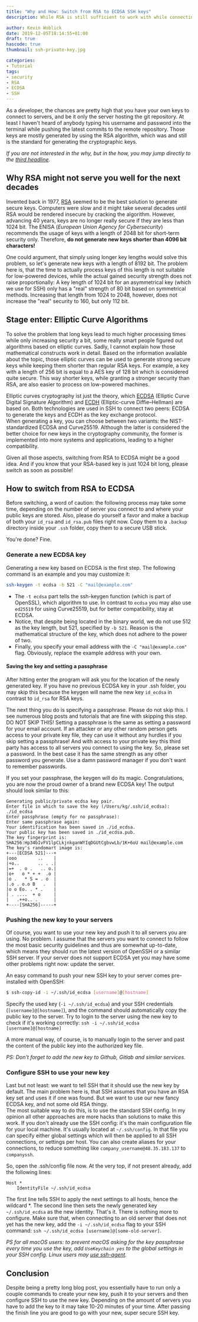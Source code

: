 ```yaml
---
title: "Why and How: Switch from RSA to ECDSA SSH keys"
description: While RSA is still sufficient to work with while connecting to servers, you probably want to switch to ECDSA sooner or later. But probably sooner.

author: Kevin Woblick
date: 2019-12-05T18:14:55+01:00
draft: true
hascode: true
thumbnail: ssh-private-key.jpg

categories:
- Tutorial
tags:
- security
- RSA
- ECDSA
- SSH
---
```


As a developer, the chances are pretty high that you have your own keys to connect to servers, and be it only the server hosting the git repository. At least I haven't heard of anybody typing his username and password into the terminal while pushing the latest commits to the remote repository. Those keys are mostly generated by using the RSA algorithm, which was and still is the standard for generating the cryptographic keys.

_If you are not interested in the why, but in the how, you may jump directly to the [third headline](#how-to-switch-from-rsa-to-ecdsa)._


## Why RSA might not serve you well for the next decades

Invented back in 1977, [RSA](https://en.wikipedia.org/wiki/RSA_(cryptosystem)) seemed to be the best solution to generate secure keys. Computers were slow and it might take several decades until RSA would be rendered insecure by cracking the algorithm. However, advancing 40 years, keys are no longer really secure if they are less than 1024 bit. The ENISA (_European Union Agency for Cybersecurity_) recommends the usage of keys with a length of 2048 bit for short-term security only. Therefore, **do not generate new keys shorter than 4096 bit characters!**

One could argument, that simply using longer key lengths would solve this problem, so let's generate new keys with a length of 8192 bit. The problem here is, that the time to actually process keys of this length is not suitable for low-powered devices, while the actual gained security strength does not raise proportionally: A key length of 1024 bit for an asymmetrical key (which we use for SSH) only has a "real" strength of 80 bit based on symmetrical methods. Increasing that length from 1024 to 2048, however, does not increase the "real" security to 160, but only 112 bit.


## Stage enter: Elliptic Curve Algorithms

To solve the problem that long keys lead to much higher processing times while only increasing security a bit, some really smart people figured out algorithms based on elliptic curves. Sadly, I cannot explain how those mathematical constructs work in detail. Based on the information available about the topic, those elliptic curves can be used to generate strong secure keys while keeping them shorter than regular RSA keys. For example, a key with a length of 256 bit is equal to a AES key of 128 bit which is considered quite secure. This way shorter keys, while granting a stronger security than RSA, are also easier to process on low-powered machines.

Elliptic curves cryptography ist just the theory, which [ECDSA](https://en.wikipedia.org/wiki/Elliptic_Curve_Digital_Signature_Algorithm) (Elliptic Curve Digital Signature Algorithm) and [ECDH](https://en.wikipedia.org/wiki/Elliptic-curve_Diffie%E2%80%93Hellman) (Elliptic-curve Diffie–Hellman) are based on. Both technologies are used in SSH to connect two peers: ECDSA to generate the keys and ECDH as the key exchange protocol.  
When generating a key, you can choose between two variants: the NIST-standardized ECDSA and Curve25519. Although the latter is considered the better choice for new keys in the cryptography community, the former is implemented into more systems and applications, leading to a higher compatibility.

Given all those aspects, switching from RSA to ECDSA might be a good idea. And if you know that your RSA-based key is just 1024 bit long, please switch as soon as possible!


## How to switch from RSA to ECDSA

Before switching, a word of caution: the following process may take some time, depending on the number of server you connect to and where your public keys are stored. Also, please do yourself a favor and make a backup of both your `id_rsa` and `id_rsa.pub` files right now. Copy them to a `.backup` directory inside your `.ssh` folder, copy them to a secure USB stick.

You're done? Fine.  

### Generate a new ECDSA key

Generating a new key based on ECDSA is the first step. The following command is an example and you may customize it:

```bash
ssh-keygen -t ecdsa -b 521 -C "mail@example.com"
```

* The `-t ecdsa` part tells the ssh-keygen function (which is part of OpenSSL), which algorithm to use. In contrast to `ecdsa` you may also use `ed25519` for using Curve25519, but for better compatibility, stay at ECDSA.  
* Notice, that despite being located in the binary world, we do not use 512 as the key length, but 521, specified by `-b 521`. Reason is the mathematical structure of the key, which does not adhere to the power of two.  
* Finally, you specify your email address with the `-C "mail@example.com"` flag. Obviously, replace the example address with your own.

#### Saving the key and setting a passphrase

After hitting enter the program will ask you for the location of the newly generated key. If you have no previous ECDSA key in your .ssh folder, you may skip this because the keygen will name the new key `id_ecdsa` in contrast to `id_rsa` for RSA keys.

The next thing you do is specifying a passphrase. Please do not skip this. I see numerous blog posts and tutorials that are fine with skipping this step. DO NOT SKIP THIS! Setting a passphrase is the same as setting a password for your email account. If an attacker or any other random person gets access to your private key file, they can use it without any hurdles if you skip setting a passphrase! And with access to your private key this third party has access to all servers you connect to using the key. So, please set a password. In the best case it has the same strength as any other password you generate. Use a damn password manager if you don't want to remember passwords.

If you set your passphrase, the keygen will do its magic. Congratulations, you are now the proud owner of a brand new ECDSA key! The output should look similar to this:

```
Generating public/private ecdsa key pair.
Enter file in which to save the key (/Users/kg/.ssh/id_ecdsa): ./id_ecdsa
Enter passphrase (empty for no passphrase):
Enter same passphrase again:
Your identification has been saved in ./id_ecdsa.
Your public key has been saved in ./id_ecdsa.pub.
The key fingerprint is:
SHA256:Hp34bIvFV1lpCLkjnkganWYIqDGUtCgbvwLb/1K+6oU mail@example.com
The key's randomart image is:
+---[ECDSA 521]---+
|ooo        ..    |
|+o..       .. . .|
|=+  . o .   .. o.|
|o+   o * + +  .o |
|o .   * S = . o  |
|.o . o.o B   .   |
|o o Eo. . * .    |
| . ....  + o     |
|   .++o.. .      |
+----[SHA256]-----+
```


### Pushing the new key to your servers

Of course, you want to use your new key and push it to all servers you are using. No problem. I assume that the servers you want to connect to follow the most basic security guidelines and thus are somewhat up-to-date, which means they should run the latest version of OpenSSH or a similar SSH server. If your server does not support ECDSA yet you may have some other problems right now: update the server.

An easy command to push your new SSH key to your server comes pre-installed with OpenSSH:

```bash
$ ssh-copy-id -i ~/.ssh/id_ecdsa [username]@[hostname]
```

Specify the used key (`-i ~/.ssh/id_ecdsa`) and your SSH credentials (`[username]@[hostname]`), and the command should automatically copy the public key to the server. Try to login to the server using the new key to check if it's working correctly: `ssh -i ~/.ssh/id_ecdsa [username]@[hostname]`

A more manual way, of course, is to manually login to the server and past the content of the public key into the authorized key file.


_PS: Don't forget to add the new key to Github, Gitlab and similar services._


### Configure SSH to use your new key

Last but not least: we want to tell SSH that it should use the new key by default. The main problem here is, that SSH assumes that you have an RSA key set and uses it if one was found. But we want to use our new fancy ECDSA key, and not some old RSA thingy.  
 The most suitable way to do this, is to use the standard SSH config. In my opinion all other approaches are more hacks than solutions to make this work. If you don't already use the SSH config: it's the main configuration file for your local machine. It's usually located at `~/.ssh/config`. In that file you can specify either global settings which will then be applied to all SSH connections, or settings per host. You can also create aliases for your connections, to reduce something like `company_username@48.35.183.137` to `companyssh`.
 
 So, open the .ssh/config file now. At the very top, if not present already, add the following lines:
 
```
Host *
    IdentityFile ~/.ssh/id_ecdsa
```

The first line tells SSH to apply the next settings to all hosts, hence the wildcard *. The second line then sets the newly generated key `~/.ssh/id_ecdsa` as the new identity. That's it. There is nothing more to configure. Make sure that, when connecting to an old server that does not yet has the new key, add the `-i ~/.ssh/id_ecdsa` flag to your SSH command: `ssh ~/.ssh/id_ecdsa [username]@[some-old-server]`.

_PS for all macOS users: to prevent macOS asking for the key passphrase every time you use the key, add `UseKeychain yes` to the global settings in your SSH config. Linux users may [use ssh-agent](https://askubuntu.com/questions/362280/enter-ssh-passphrase-once)._


## Conclusion

Despite being a pretty long blog post, you essentially have to run only a couple commands to create your new key, push it to your servers and then configure SSH to use the new key. Depending on the amount of servers you have to add the key to it may take 10-20 minutes of your time. After passing the finish line you are good to go with your new, super secure SSH key.
